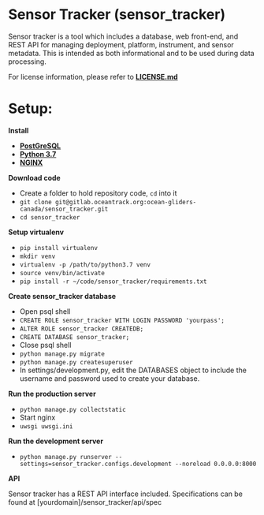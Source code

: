 # Sensor Tracker (sensor_tracker)

Sensor tracker is a tool which includes a database, web front-end, and REST API for managing deployment, platform,
instrument, and sensor metadata. This is intended as both informational and to be used during data processing.

For license information, please refer to [**LICENSE.md**](LICENSE.md)

Setup:
=============
**Install**

* [**PostGreSQL**](https://www.postgresql.org/download/)
* [**Python 3.7**](https://www.python.org/downloads/)
* [**NGINX**](https://www.nginx.com/resources/wiki/start/topics/tutorials/install/)

**Download code**

* Create a folder to hold repository code, `cd` into it
* `git clone git@gitlab.oceantrack.org:ocean-gliders-canada/sensor_tracker.git`
* `cd sensor_tracker`

**Setup virtualenv**

* `pip install virtualenv`
* `mkdir venv`
* `virtualenv -p /path/to/python3.7 venv`
* `source venv/bin/activate`
* `pip install -r ~/code/sensor_tracker/requirements.txt`

**Create sensor_tracker database**

* Open psql shell
* `CREATE ROLE sensor_tracker WITH LOGIN PASSWORD 'yourpass';`
* `ALTER ROLE sensor_tracker CREATEDB;`
* `CREATE DATABASE sensor_tracker;`
* Close psql shell
* `python manage.py migrate`
* `python manage.py createsuperuser`
* In settings/development.py, edit the DATABASES object to include the username and password used to create your database.

**Run the production server**

 * `python manage.py collectstatic`
 * Start nginx
 * `uwsgi uwsgi.ini`

**Run the development server**

* `python manage.py runserver --settings=sensor_tracker.configs.development --noreload 0.0.0.0:8000`

**API**

Sensor tracker has a REST API interface included. Specifications can be found at [yourdomain]/sensor_tracker/api/spec